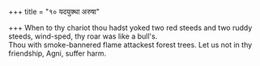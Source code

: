 +++
title = "१० यदयुक्था अरुषा"

+++
When to thy chariot thou hadst yoked two red steeds and two ruddy steeds, wind-sped, thy roar was like a bull's.  
     Thou with smoke-bannered flame attackest forest trees. Let us not in thy friendship, Agni, suffer harm.